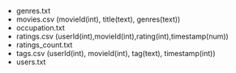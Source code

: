 
* genres.txt 
* movies.csv (movieId(int), title(text), genres(text))
* occupation.txt
* ratings.csv (userId(int),movieId(int),rating(int),timestamp(num))
* ratings_count.txt
* tags.csv (userId(int), movieId(int), tag(text), timestamp(int))
* users.txt